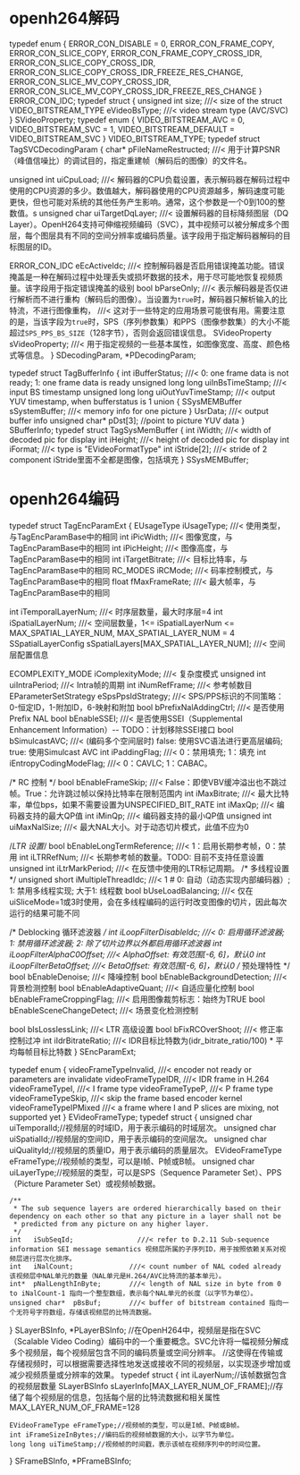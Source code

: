 # openh264解码
typedef enum {
  ERROR_CON_DISABLE = 0,
  ERROR_CON_FRAME_COPY,
  ERROR_CON_SLICE_COPY,
  ERROR_CON_FRAME_COPY_CROSS_IDR,
  ERROR_CON_SLICE_COPY_CROSS_IDR,
  ERROR_CON_SLICE_COPY_CROSS_IDR_FREEZE_RES_CHANGE,
  ERROR_CON_SLICE_MV_COPY_CROSS_IDR,
  ERROR_CON_SLICE_MV_COPY_CROSS_IDR_FREEZE_RES_CHANGE
} ERROR_CON_IDC;
typedef struct {
  unsigned int          size;          ///< size of the struct
  VIDEO_BITSTREAM_TYPE  eVideoBsType;  ///< video stream type (AVC/SVC)
} SVideoProperty;
typedef enum {
  VIDEO_BITSTREAM_AVC               = 0,
  VIDEO_BITSTREAM_SVC               = 1,
  VIDEO_BITSTREAM_DEFAULT           = VIDEO_BITSTREAM_SVC
} VIDEO_BITSTREAM_TYPE;
typedef struct TagSVCDecodingParam {
  char*     pFileNameRestructed;       ///<  用于计算PSNR（峰值信噪比）的调试目的，指定重建帧（解码后的图像）的文件名。

  unsigned int  uiCpuLoad;             ///< 解码器的CPU负载设置，表示解码器在解码过程中使用的CPU资源的多少。数值越大，解码器使用的CPU资源越多，解码速度可能更快，但也可能对系统的其他任务产生影响。通常，这个参数是一个0到100的整数值。s
  unsigned char uiTargetDqLayer;       ///< 设置解码器的目标降频图层（DQ Layer）。OpenH264支持可伸缩视频编码（SVC），其中视频可以被分解成多个图层，每个图层具有不同的空间分辨率或编码质量。该字段用于指定解码器解码的目标图层的ID。

  ERROR_CON_IDC eEcActiveIdc;          ///< 控制解码器是否启用错误掩盖功能。错误掩盖是一种在解码过程中处理丢失或损坏数据的技术，用于尽可能地恢复视频质量。该字段用于指定错误掩盖的级别
  bool bParseOnly;                     ///< 表示解码器是否仅进行解析而不进行重构（解码后的图像）。当设置为`true`时，解码器只解析输入的比特流，不进行图像重构，
                                       ///< 这对于一些特定的应用场景可能很有用。需要注意的是，当该字段为`true`时，SPS（序列参数集）和PPS（图像参数集）的大小不能超过`SPS_PPS_BS_SIZE`（128字节），否则会返回错误信息。
  SVideoProperty   sVideoProperty;    ///< 用于指定视频的一些基本属性，如图像宽度、高度、颜色格式等信息。
} SDecodingParam, *PDecodingParam;

typedef struct TagBufferInfo {
    int iBufferStatus;             ///< 0: one frame data is not ready; 1: one frame data is ready
    unsigned long long uiInBsTimeStamp;     ///< input BS timestamp
    unsigned long long uiOutYuvTimeStamp;     ///< output YUV timestamp, when bufferstatus is 1
    union {
        SSysMEMBuffer sSystemBuffer; ///<  memory info for one picture
    } UsrData;                     ///<  output buffer info
    unsigned char* pDst[3];  //point to picture YUV data
} SBufferInfo;
typedef struct TagSysMemBuffer {
    int iWidth;                    ///< width of decoded pic for display
    int iHeight;                   ///< height of decoded pic for display
    int iFormat;                   ///< type is "EVideoFormatType"
    int iStride[2];                ///< stride of 2 component iStride里面不全都是图像，包括填充
} SSysMEMBuffer;
# openh264编码

typedef struct TagEncParamExt {
  EUsageType iUsageType;                          ///< 使用类型，与TagEncParamBase中的相同
  int iPicWidth;                                  ///< 图像宽度，与TagEncParamBase中的相同
  int iPicHeight;                                 ///< 图像高度，与TagEncParamBase中的相同
  int iTargetBitrate;                             ///< 目标比特率，与TagEncParamBase中的相同
  RC_MODES iRCMode;                               ///< 码率控制模式，与TagEncParamBase中的相同
  float fMaxFrameRate;                            ///< 最大帧率，与TagEncParamBase中的相同

  int iTemporalLayerNum;                          ///< 时序层数量，最大时序层=4
  int iSpatialLayerNum;                           ///< 空间层数量，1<= iSpatialLayerNum <= MAX_SPATIAL_LAYER_NUM, MAX_SPATIAL_LAYER_NUM = 4
  SSpatialLayerConfig sSpatialLayers[MAX_SPATIAL_LAYER_NUM]; ///< 空间层配置信息

  ECOMPLEXITY_MODE iComplexityMode;               ///< 复杂度模式
  unsigned int uiIntraPeriod;                     ///< Intra帧的周期
  int iNumRefFrame;                               ///< 参考帧数目
  EParameterSetStrategy eSpsPpsIdStrategy;        ///< SPS/PPS标识的不同策略：0-恒定ID，1-附加ID，6-映射和附加
  bool bPrefixNalAddingCtrl;                      ///< 是否使用Prefix NAL
  bool bEnableSSEI;                               ///< 是否使用SSEI（Supplemental Enhancement Information）-- TODO：计划移除SSEI接口
  bool bSimulcastAVC;                             ///< (编码多个空间层时) false: 使用SVC语法进行更高层编码; true: 使用Simulcast AVC
  int iPaddingFlag;                               ///< 0：禁用填充; 1：填充
  int iEntropyCodingModeFlag;                     ///< 0：CAVLC; 1：CABAC。

  /* RC 控制 */
  bool bEnableFrameSkip;                          ///< False：即使VBV缓冲溢出也不跳过帧。True：允许跳过帧以保持比特率在限制范围内
  int iMaxBitrate;                                ///< 最大比特率，单位bps，如果不需要设置为UNSPECIFIED_BIT_RATE
  int iMaxQp;                                     ///< 编码器支持的最大QP值
  int iMinQp;                                     ///< 编码器支持的最小QP值
  unsigned int uiMaxNalSize;                      ///< 最大NAL大小。对于动态切片模式，此值不应为0

  /*LTR 设置*/
  bool bEnableLongTermReference;                  ///< 1：启用长期参考帧，0：禁用
  int iLTRRefNum;                                 ///< 长期参考帧的数量。TODO: 目前不支持任意设置
  unsigned int iLtrMarkPeriod;                    ///< 在反馈中使用的LTR标记周期。
  /* 多线程设置 */
  unsigned short iMultipleThreadIdc;              ///< 1 # 0: 自动（动态实现内部编码器）; 1: 禁用多线程实现; 大于1: 线程数
  bool bUseLoadBalancing;                         ///< 仅在uiSliceMode=1或3时使用，会在多线程编码的运行时改变图像的切片，因此每次运行的结果可能不同

  /* Deblocking 循环滤波器 */
  int iLoopFilterDisableIdc;                      ///< 0: 启用循环滤波器; 1: 禁用循环滤波器; 2: 除了切片边界以外都启用循环滤波器
  int iLoopFilterAlphaC0Offset;                   ///< AlphaOffset: 有效范围[-6, 6]，默认0
  int iLoopFilterBetaOffset;                      ///< BetaOffset: 有效范围[-6, 6]，默认0
  /* 预处理特性 */
  bool bEnableDenoise;                            ///< 降噪控制
  bool bEnableBackgroundDetection;                ///< 背景检测控制
  bool bEnableAdaptiveQuant;                      ///< 自适应量化控制
  bool bEnableFrameCroppingFlag;                  ///< 启用图像裁剪标志：始终为TRUE
  bool bEnableSceneChangeDetect;                  ///< 场景变化检测控制

  bool bIsLosslessLink;                           ///< LTR 高级设置
  bool bFixRCOverShoot;                           ///< 修正率控制过冲
  int iIdrBitrateRatio;                          ///< IDR目标比特数为(idr_bitrate_ratio/100) * 平均每帧目标比特数
} SEncParamExt;


typedef enum {
    videoFrameTypeInvalid,    ///< encoder not ready or parameters are invalidate
    videoFrameTypeIDR,        ///< IDR frame in H.264
    videoFrameTypeI,          ///< I frame type
    videoFrameTypeP,          ///< P frame type
    videoFrameTypeSkip,       ///< skip the frame based encoder kernel
    videoFrameTypeIPMixed     ///< a frame where I and P slices are mixing, not supported yet
} EVideoFrameType;
typedef struct {
    unsigned char uiTemporalId;//视频层的时域ID，用于表示编码的时域层次。
    unsigned char uiSpatialId;//视频层的空间ID，用于表示编码的空间层次。
    unsigned char uiQualityId;//视频层的质量ID，用于表示编码的质量层次。
    EVideoFrameType eFrameType;//视频帧的类型，可以是I帧、P帧或B帧。
    unsigned char uiLayerType;//视频层的类型，可以是SPS（Sequence Parameter Set）、PPS（Picture Parameter Set）或视频帧数据。

    /**
     * The sub sequence layers are ordered hierarchically based on their dependency on each other so that any picture in a layer shall not be
     * predicted from any picture on any higher layer.
     */
    int   iSubSeqId;                ///< refer to D.2.11 Sub-sequence information SEI message semantics 视频层所属的子序列ID，用于按照依赖关系对视频层进行层次化排序。
    int   iNalCount;              ///< count number of NAL coded already 该视频层中NAL单元的数量（NAL单元是H.264/AVC比特流的基本单元）。
    int*  pNalLengthInByte;       ///< length of NAL size in byte from 0 to iNalCount-1 指向一个整型数组，表示每个NAL单元的长度（以字节为单位）。
    unsigned char*  pBsBuf;       ///< buffer of bitstream contained 指向一个无符号字符数组，存储该视频层的比特流数据。
} SLayerBSInfo, *PLayerBSInfo;
//在OpenH264中，视频层是指在SVC（Scalable Video Coding）编码中的一个重要概念。SVC允许将一幅视频分解成多个视频层，每个视频层包含不同的编码质量或空间分辨率。
//这使得在传输或存储视频时，可以根据需要选择性地发送或接收不同的视频层，以实现逐步增加或减少视频质量或分辨率的效果。
typedef struct {
    int           iLayerNum;//该帧数据包含的视频层数量
    SLayerBSInfo  sLayerInfo[MAX_LAYER_NUM_OF_FRAME];//存储了每个视频层的信息，包括每个层的比特流数据和相关属性 MAX_LAYER_NUM_OF_FRAME=128

    EVideoFrameType eFrameType;//视频帧的类型，可以是I帧、P帧或B帧。
    int iFrameSizeInBytes;//编码后的视频帧数据的大小，以字节为单位。
    long long uiTimeStamp;//视频帧的时间戳，表示该帧在视频序列中的时间位置。
} SFrameBSInfo, *PFrameBSInfo;